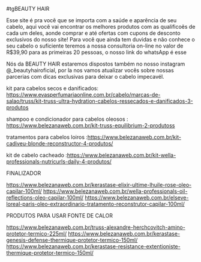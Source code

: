 #tgBEAUTY HAIR

Esse site é pra vocẽ que se importa com a saúde e aparência de seu cabelo, aqui você vai encontrar os melhores produtos com as qualificoẽs de cada um deles, aonde comprar e até ofertas com cupons de desconto exclusivos do nosso site! Para vocẽ que ainda tem duvidas e não conhece o seu cabelo o suficiente teremos a nossa consultoria on-line no valor de R$39,90 para as primeiras 20 pessoas, o nosso link do whatsApp é esse

Nós da BEAUTY HAIR estaremos dispostos também no nosso instagram @_beautyhairoficial, por la nos vamos atualizar vocês sobre nossas parcerias com dicas exclusivas para deixar o cabelo impecavél.

 kit para cabelos secos e danificados: https://www.evasperfumariaonline.com.br/cabelo/marcas-de-salao/truss/kit-truss-ultra-hydration-cabelos-ressecados-e-danificados-3-produtos
 
shampoo e condicionador para cabelos oleosos : https://www.belezanaweb.com.br/kit-truss-equilibrium-2-produtoss

tratamentos para cabelos loiros :https://www.belezanaweb.com.br/kit-cadiveu-blonde-reconstructor-4-produtos/

kit de cabelo cacheado :https://www.belezanaweb.com.br/kit-wella-professionals-nutricurls-daily-4-produtos/

FINALIZADOR 

https://www.belezanaweb.com.br/kerastase-elixir-ultime-lhuile-rose-oleo-capilar-100ml/
https://www.belezanaweb.com.br/wella-professionals-oil-reflections-oleo-capilar-100ml/
https://www.belezanaweb.com.br/elseve-loreal-paris-oleo-extraordinario-tratamento-reconstrutor-capilar-100ml/

PRODUTOS PARA USAR FONTE DE CALOR 

https://www.belezanaweb.com.br/truss-alexandre-herchcovitch-amino-protetor-termico-225ml/
https://www.belezanaweb.com.br/kerastase-genesis-defense-thermique-protetor-termico-150ml/
https://www.belezanaweb.com.br/kerastase-resistance-extentioniste-thermique-protetor-termico-150ml/
